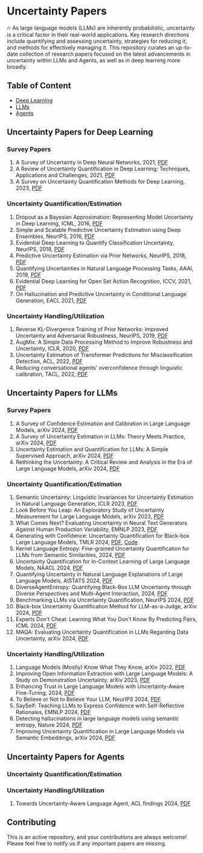 # Uncertainty Papers 
🔥 As large language models (LLMs) are inherently probabilistic, uncertainty is a critical factor in their real-world applications. Key research directions include quantifying and assessing uncertainty, strategies for reducing it, and methods for effectively managing it. This repository curates an up-to-date collection of research papers focused on the latest advancements in uncertainty within LLMs and Agents, as well as in deep learning more broadly.

## Table of Content
- [Deep Learning](#Uncertainty-Papers-for-Deep-Learning)
- [LLMs](#Uncertainty-Papers-for-LLMs)
- [Agents](#Uncertainty-Papers-for-Agents)

## Uncertainty Papers for Deep Learning 
### Survey Papers
1. A Survey of Uncertainty in Deep Neural Networks, 2021, [PDF](https://arxiv.org/pdf/2107.03342)
2. A Review of Uncertainty Quantification in Deep Learning: Techniques, Applications and Challenges, 2021, [PDF](https://arxiv.org/pdf/2011.06225)
3. A Survey on Uncertainty Quantification Methods for Deep Learning, 2023, [PDF](https://arxiv.org/pdf/2302.13425)

### Uncertainty Quantification/Estimation 
1. Dropout as a Bayesian Approximation: Representing Model Uncertainty in Deep Learning, ICML, 2016, [PDF](https://proceedings.mlr.press/v48/gal16.pdf)
2. Simple and Scalable Predictive Uncertainty Estimation using Deep Ensembles, NeurIPS, 2016, [PDF](https://proceedings.neurips.cc/paper/7219-simple-and-scalable-predictive-uncertainty-estimation-using-deep-ensembles.pdf)
3. Evidential Deep Learning to Quantify Classification Uncertainty, NeurIPS, 2018, [PDF](https://papers.nips.cc/paper_files/paper/2018/file/a981f2b708044d6fb4a71a1463242520-Paper.pdf)
4. Predictive Uncertainty Estimation via Prior Networks, NeurIPS, 2018, [PDF](http://papers.neurips.cc/paper/7936-predictive-uncertainty-estimation-via-prior-networks.pdf)
5. Quantifying Uncertainties in Natural Language Processing Tasks, AAAI, 2019, [PDF](https://ojs.aaai.org/index.php/AAAI/article/view/4719/4597)
6. Evidential Deep Learning for Open Set Action Recognition, ICCV, 2021, [PDF](https://openaccess.thecvf.com/content/ICCV2021/papers/Bao_Evidential_Deep_Learning_for_Open_Set_Action_Recognition_ICCV_2021_paper.pdf)
7. On Hallucination and Predictive Uncertainty in Conditional Language Generation, EACL 2021, [PDF](https://aclanthology.org/2021.eacl-main.236.pdf)

### Uncertainty Handling/Utilization
1. Reverse KL-Divergence Training of Prior Networks: Improved Uncertainty and Adversarial Robustness, NeurIPS, 2019, [PDF](http://papers.neurips.cc/paper/9597-reverse-kl-divergence-training-of-prior-networks-improved-uncertainty-and-adversarial-robustness.pdf)
2. AugMix: A Simple Data Processing Method to Improve Robustness and Uncertainty, ICLR, 2020, [PDF](https://openreview.net/pdf?id=S1gmrxHFvB)
3. Uncertainty Estimation of Transformer Predictions for Misclassification Detection, ACL, 2022, [PDF](https://aclanthology.org/2022.acl-long.566.pdf)
4. Reducing conversational agents' overconfidence through linguistic calibration, TACL, 2022, [PDF](https://aclanthology.org/2022.tacl-1.50.pdf)

## Uncertainty Papers for LLMs
### Survey Papers
1. A Survey of Confidence Estimation and Calibration in Large Language Models, arXiv 2024, [PDF](https://arxiv.org/pdf/2311.08298)
2. A Survey of Uncertainty Estimation in LLMs: Theory Meets Practice, arXiv 2024, [PDF](https://arxiv.org/pdf/2410.15326)
3. Uncertainty Estimation and Quantification for LLMs: A Simple Supervised Approach, arXiv 2024, [PDF](https://arxiv.org/pdf/2404.15993)
4. Rethinking the Uncertainty: A Critical Review and Analysis in the Era of Large Language Models, arXiv 2024, [PDF](https://arxiv.org/pdf/2410.20199)

### Uncertainty Quantification/Estimation
1. Semantic Uncertainty: Linguistic Invariances for Uncertainty Estimation in Natural Language Generation, ICLR 2023, [PDF](https://arxiv.org/pdf/2302.09664)
2. Look Before You Leap: An Exploratory Study of Uncertainty Measurement for Large Language Models, arXiv 2023, [PDF](https://arxiv.org/pdf/2307.10236)
3. What Comes Next? Evaluating Uncertainty in Neural Text Generators Against Human Production Variability, EMNLP 2023, [PDF](https://aclanthology.org/2023.emnlp-main.887.pdf)
4. Generating with Confidence: Uncertainty Quantification for Black-box Large Language Models, TMLR 2024, [PDF](https://arxiv.org/pdf/2305.19187), [Code](https://github.com/zlin7/UQ-NLG)
5. Kernel Language Entropy: Fine-grained Uncertainty Quantification for LLMs from Semantic Similarities, 2024, [PDF](https://arxiv.org/pdf/2405.20003)
6. Uncertainty Quantification for In-Context Learning of Large Language Models, NAACL 2024, [PDF](https://aclanthology.org/2024.naacl-long.184.pdf)
7. Quantifying Uncertainty in Natural Language Explanations of Large Language Models, AISTATS 2024, [PDF](https://proceedings.mlr.press/v238/harsha-tanneru24a/harsha-tanneru24a.pdf)
8. DiverseAgentEntropy: Quantifying Black-Box LLM Uncertainty through Diverse Perspectives and Multi-Agent Interaction, 2024, [PDF](https://arxiv.org/pdf/2412.09572)
9. Benchmarking LLMs via Uncertainty Quantification, NeurIPS 2024, [PDF](https://openreview.net/pdf?id=L0oSfTroNE)
10. Black-box Uncertainty Quantification Method for LLM-as-a-Judge, arXiv 2024, [PDF](https://arxiv.org/pdf/2410.11594)
11. Experts Don't Cheat: Learning What You Don't Know By Predicting Pairs, ICML 2024, [PDF](https://openreview.net/pdf/9cf59fde42aece4313abd28a189ffa842e439598.pdf)
12. MAQA: Evaluating Uncertainty Quantification in LLMs Regarding Data Uncertainty, arXiv 2024, [PDF](https://www.arxiv.org/pdf/2408.06816)
   
### Uncertainty Handling/Utilization
1. Language Models (Mostly) Know What They Know, arXiv 2022, [PDF](https://arxiv.org/pdf/2207.05221)
2. Improving Open Information Extraction with Large Language Models: A Study on Demonstration Uncertainty, arXiv 2023, [PDF](https://arxiv.org/pdf/2309.03433)
3. Enhancing Trust in Large Language Models with Uncertainty-Aware Fine-Tuning, 2024, [PDF](https://arxiv.org/pdf/2412.02904)
4. To Believe or Not to Believe Your LLM, NeurIPS 2024, [PDF](https://openreview.net/pdf?id=k6iyUfwdI9)
5. SaySelf: Teaching LLMs to Express Confidence with Self-Reflective Rationales, EMNLP 2024, [PDF](https://aclanthology.org/2024.emnlp-main.343.pdf)
6. Detecting hallucinations in large language models using semantic entropy, Nature 2024, [PDF](https://www.nature.com/articles/s41586-024-07421-0.pdf)
7. Improving Uncertainty Quantification in Large Language Models via Semantic Embeddings, arXiv 2024, [PDF](https://arxiv.org/pdf/2410.22685)

## Uncertainty Papers for Agents
### Uncertainty Quantification/Estimation

### Uncertainty Handling/Utilization
1. Towards Uncertainty-Aware Language Agent, ACL findings 2024, [PDF](https://aclanthology.org/2024.findings-acl.398.pdf)

## Contributing
This is an active repository, and your contributions are always welcome! Please feel free to notify us if any important papers are missing.
